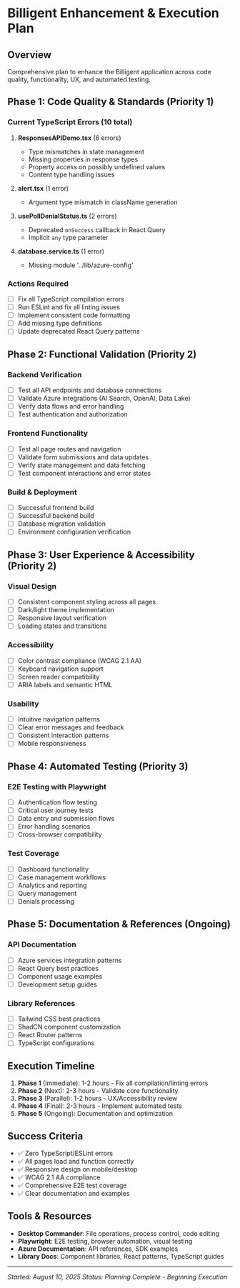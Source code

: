 # Billigent Enhancement & Execution Plan

## Overview
Comprehensive plan to enhance the Billigent application across code quality, functionality, UX, and automated testing.

## Phase 1: Code Quality & Standards (Priority 1)
### Current TypeScript Errors (10 total)
1. **ResponsesAPIDemo.tsx** (6 errors)
   - Type mismatches in state management
   - Missing properties in response types
   - Property access on possibly undefined values
   - Content type handling issues

2. **alert.tsx** (1 error)
   - Argument type mismatch in className generation

3. **usePollDenialStatus.ts** (2 errors) 
   - Deprecated `onSuccess` callback in React Query
   - Implicit `any` type parameter

4. **database.service.ts** (1 error)
   - Missing module '../lib/azure-config'

### Actions Required
- [ ] Fix all TypeScript compilation errors
- [ ] Run ESLint and fix all linting issues
- [ ] Implement consistent code formatting
- [ ] Add missing type definitions
- [ ] Update deprecated React Query patterns

## Phase 2: Functional Validation (Priority 2)
### Backend Verification
- [ ] Test all API endpoints and database connections
- [ ] Validate Azure integrations (AI Search, OpenAI, Data Lake)
- [ ] Verify data flows and error handling
- [ ] Test authentication and authorization

### Frontend Functionality
- [ ] Test all page routes and navigation
- [ ] Validate form submissions and data updates
- [ ] Verify state management and data fetching
- [ ] Test component interactions and error states

### Build & Deployment
- [ ] Successful frontend build
- [ ] Successful backend build
- [ ] Database migration validation
- [ ] Environment configuration verification

## Phase 3: User Experience & Accessibility (Priority 2)
### Visual Design
- [ ] Consistent component styling across all pages
- [ ] Dark/light theme implementation
- [ ] Responsive layout verification
- [ ] Loading states and transitions

### Accessibility
- [ ] Color contrast compliance (WCAG 2.1 AA)
- [ ] Keyboard navigation support
- [ ] Screen reader compatibility
- [ ] ARIA labels and semantic HTML

### Usability
- [ ] Intuitive navigation patterns
- [ ] Clear error messages and feedback
- [ ] Consistent interaction patterns
- [ ] Mobile responsiveness

## Phase 4: Automated Testing (Priority 3)
### E2E Testing with Playwright
- [ ] Authentication flow testing
- [ ] Critical user journey tests
- [ ] Data entry and submission flows
- [ ] Error handling scenarios
- [ ] Cross-browser compatibility

### Test Coverage
- [ ] Dashboard functionality
- [ ] Case management workflows
- [ ] Analytics and reporting
- [ ] Query management
- [ ] Denials processing

## Phase 5: Documentation & References (Ongoing)
### API Documentation
- [ ] Azure services integration patterns
- [ ] React Query best practices
- [ ] Component usage examples
- [ ] Development setup guides

### Library References
- [ ] Tailwind CSS best practices
- [ ] ShadCN component customization
- [ ] React Router patterns
- [ ] TypeScript configurations

## Execution Timeline
1. **Phase 1** (Immediate): 1-2 hours - Fix all compilation/linting errors
2. **Phase 2** (Next): 2-3 hours - Validate core functionality
3. **Phase 3** (Parallel): 1-2 hours - UX/Accessibility review
4. **Phase 4** (Final): 2-3 hours - Implement automated tests
5. **Phase 5** (Ongoing): Documentation and optimization

## Success Criteria
- ✅ Zero TypeScript/ESLint errors
- ✅ All pages load and function correctly
- ✅ Responsive design on mobile/desktop
- ✅ WCAG 2.1 AA compliance
- ✅ Comprehensive E2E test coverage
- ✅ Clear documentation and examples

## Tools & Resources
- **Desktop Commander**: File operations, process control, code editing
- **Playwright**: E2E testing, browser automation, visual testing
- **Azure Documentation**: API references, SDK examples
- **Library Docs**: Component libraries, React patterns, TypeScript guides

---
*Started: August 10, 2025*
*Status: Planning Complete - Beginning Execution*